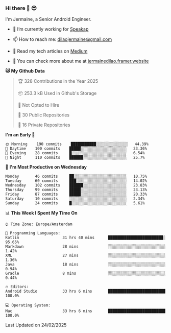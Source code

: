 ### Hi there 👋 😎
I'm Jermaine, a Senior Android Engineer.

- 🔭 I’m currently working for [Speakap](https://www.speakap.com/)

- 📫 How to reach me: dilaojermaine@gmail.com

- 📖 Read my tech articles on [Medium](https://jermainedilao.medium.com/)

- 👀 You can check more about me at [jermainedilao.framer.website](https://jermainedilao.framer.website)

<!--
**jermainedilao/jermainedilao** is a ✨ _special_ ✨ repository because its `README.md` (this file) appears on your GitHub profile.

Here are some ideas to get you started:

- 🔭 I’m currently working on ...
- 🌱 I’m currently learning ...
- 👯 I’m looking to collaborate on ...
- 🤔 I’m looking for help with ...
- 💬 Ask me about ...
- 📫 How to reach me: ...
- 😄 Pronouns: ...
- ⚡ Fun fact: ...
-->

<!--START_SECTION:waka-->
**🐱 My Github Data** 

> 🏆 328 Contributions in the Year 2025
 > 
> 📦 253.3 kB Used in Github's Storage 
 > 
> 🚫 Not Opted to Hire
 > 
> 📜 30 Public Repositories 
 > 
> 🔑 16 Private Repositories  
 > 
**I'm an Early 🐤** 

```text
🌞 Morning    190 commits    ███████████░░░░░░░░░░░░░░   44.39% 
🌆 Daytime    100 commits    █████░░░░░░░░░░░░░░░░░░░░   23.36% 
🌃 Evening    28 commits     █░░░░░░░░░░░░░░░░░░░░░░░░   6.54% 
🌙 Night      110 commits    ██████░░░░░░░░░░░░░░░░░░░   25.7%

```
📅 **I'm Most Productive on Wednesday** 

```text
Monday       46 commits     ██░░░░░░░░░░░░░░░░░░░░░░░   10.75% 
Tuesday      60 commits     ███░░░░░░░░░░░░░░░░░░░░░░   14.02% 
Wednesday    102 commits    ██████░░░░░░░░░░░░░░░░░░░   23.83% 
Thursday     99 commits     █████░░░░░░░░░░░░░░░░░░░░   23.13% 
Friday       87 commits     █████░░░░░░░░░░░░░░░░░░░░   20.33% 
Saturday     10 commits     ░░░░░░░░░░░░░░░░░░░░░░░░░   2.34% 
Sunday       24 commits     █░░░░░░░░░░░░░░░░░░░░░░░░   5.61%

```


📊 **This Week I Spent My Time On** 

```text
⌚︎ Time Zone: Europe/Amsterdam

💬 Programming Languages: 
Kotlin                   31 hrs 40 mins      ████████████████████████░   95.65% 
Markdown                 28 mins             ░░░░░░░░░░░░░░░░░░░░░░░░░   1.42% 
XML                      27 mins             ░░░░░░░░░░░░░░░░░░░░░░░░░   1.36% 
Java                     18 mins             ░░░░░░░░░░░░░░░░░░░░░░░░░   0.94% 
Gradle                   8 mins              ░░░░░░░░░░░░░░░░░░░░░░░░░   0.44%

🔥 Editors: 
Android Studio           33 hrs 6 mins       █████████████████████████   100.0%

💻 Operating System: 
Mac                      33 hrs 6 mins       █████████████████████████   100.0%

```


 Last Updated on 24/02/2025
<!--END_SECTION:waka-->
